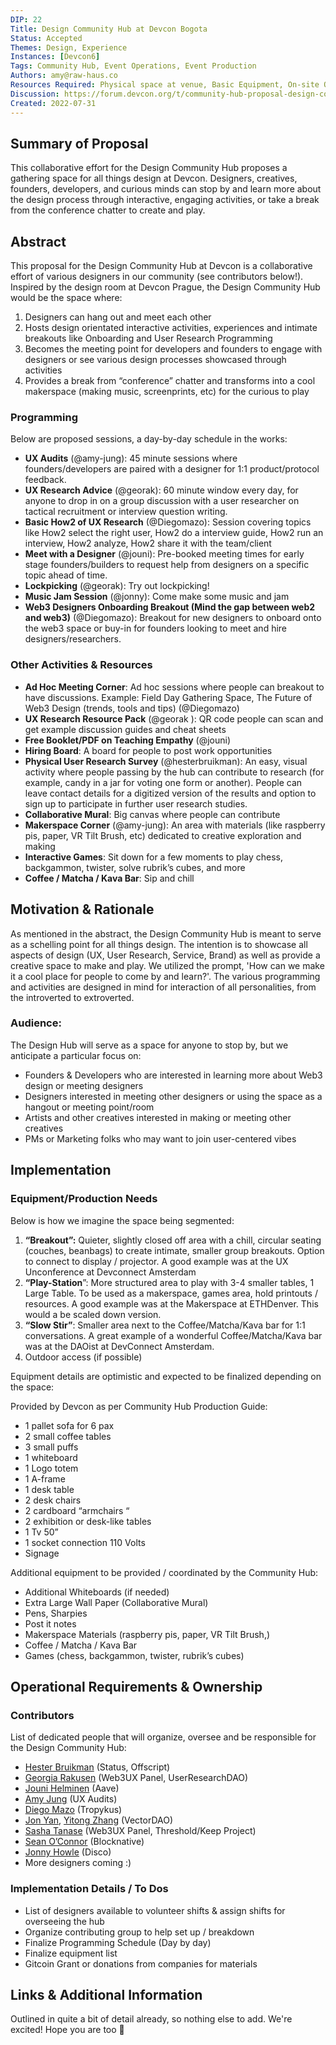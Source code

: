 ```yaml
---
DIP: 22
Title: Design Community Hub at Devcon Bogota
Status: Accepted
Themes: Design, Experience
Instances: [Devcon6]
Tags: Community Hub, Event Operations, Event Production
Authors: amy@raw-haus.co
Resources Required: Physical space at venue, Basic Equipment, On-site Operations/Technical Point Person to ask questions about setup 
Discussion: https://forum.devcon.org/t/community-hub-proposal-design-community-hub/622
Created: 2022-07-31
---
```


## Summary of Proposal

This collaborative effort for the Design Community Hub proposes a gathering space for all things design at Devcon. Designers, creatives, founders, developers, and curious minds can stop by and learn more about the design process through interactive, engaging activities, or take a break from the conference chatter to create and play.

## Abstract

This proposal for the Design Community Hub at Devcon is a collaborative effort of various designers in our community (see contributors below!). Inspired by the design room at Devcon Prague, the Design Community Hub would be the space where:

1. Designers can hang out and meet each other
2. Hosts design orientated interactive activities, experiences and intimate breakouts like Onboarding and User Research Programming
3. Becomes the meeting point for developers and founders to engage with designers or see various design processes showcased through activities
4. Provides a break from “conference” chatter and transforms into a cool makerspace (making music, screenprints, etc) for the curious to play

### Programming

Below are proposed sessions, a day-by-day schedule in the works:

* **UX Audits** (@amy-jung): 45 minute sessions where founders/developers are paired with a designer for 1:1 product/protocol feedback.
* **UX Research Advice** (@georak): 60 minute window every day, for anyone to drop in on a group discussion with a user researcher on tactical recruitment or interview question writing.
* **Basic How2 of UX Research** (@Diegomazo):  Session covering topics like How2 select the right user, How2 do a interview guide, How2 run an interview, How2 analyze, How2 share it with the team/client 
* **Meet with a Designer** (@jouni): Pre-booked meeting times for early stage founders/builders to request help from designers on a specific topic ahead of time.
* **Lockpicking** (@georak): Try out lockpicking!
* **Music Jam Session** (@jonny): Come make some music and jam
* **Web3 Designers Onboarding Breakout (Mind the gap between web2 and web3)** (@Diegomazo): Breakout for new designers to onboard onto the web3 space or buy-in for founders looking to meet and hire designers/researchers.

### Other Activities & Resources

* **Ad Hoc Meeting Corner**: Ad hoc sessions where people can breakout to have discussions. Example: Field Day Gathering Space, The Future of Web3 Design (trends, tools and tips) (@Diegomazo)
* **UX Research Resource Pack** (@georak ): QR code people can scan and get example discussion guides and cheat sheets
* **Free Booklet/PDF on Teaching Empathy** (@jouni)
* **Hiring Board**: A board for people to post work opportunities
* **Physical User Research Survey** (@hesterbruikman): An easy, visual activity where people passing by the hub can contribute to research (for example, candy in a jar for voting one form or another). People can leave contact details for a digitized version of the results and option to sign up to participate in further user research studies.
* **Collaborative Mural**: Big canvas where people can contribute
* **Makerspace Corner** (@amy-jung): An area with materials (like raspberry pis, paper, VR Tilt Brush, etc) dedicated to creative exploration and making
* **Interactive Games**: Sit down for a few moments to play chess, backgammon, twister, solve rubrik’s cubes, and more
* **Coffee / Matcha / Kava Bar**: Sip and chill


## Motivation & Rationale

As mentioned in the abstract, the Design Community Hub is meant to serve as a schelling point for all things design. The intention is to showcase all aspects of design (UX, User Research, Service, Brand) as well as provide a creative space to make and play. We utilized the prompt, 'How can we make it a cool place for people to come by and learn?'. The various programming and activities are designed in mind for interaction of all personalities, from the introverted to extroverted.

### Audience:

The Design Hub will serve as a space for anyone to stop by, but we anticipate a particular focus on:

* Founders & Developers who are interested in learning more about Web3 design or meeting designers
* Designers interested in meeting other designers or using the space as a hangout or meeting point/room
* Artists and other creatives interested in making or meeting other creatives
* PMs or Marketing folks who may want to join user-centered vibes


## Implementation

### Equipment/Production Needs

Below is how we imagine the space being segmented:

1. **“Breakout”:** Quieter, slightly closed off area with a chill, circular seating (couches, beanbags) to create intimate, smaller group breakouts. Option to connect to display / projector. A good example was at the UX Unconference at Devconnect Amsterdam
2. **“Play-Station**”: More structured area to play with 3-4 smaller tables, 1 Large Table. To be used as a makerspace, games area, hold printouts / resources. A good example was at the Makerspace at ETHDenver. This would a be scaled down version.
3. **“Slow Stir”**: Smaller area next to the Coffee/Matcha/Kava bar for 1:1 conversations. A great example of a wonderful Coffee/Matcha/Kava bar was at the DAOist at DevConnect Amsterdam. 
4. Outdoor access (if possible)

Equipment details are optimistic and expected to be finalized depending on the space:

Provided by Devcon as per Community Hub Production Guide:
- 1 pallet sofa for 6 pax
- 2 small coffee tables
- 3 small puffs
- 1 whiteboard
- 1 Logo totem
- 1 A-frame
- 1 desk table
- 2 desk chairs
- 2 cardboard “armchairs “
- 2 exhibition or desk-like tables
- 1 Tv 50”
- 1 socket connection 110 Volts
- Signage

Additional equipment to be provided / coordinated by the Community Hub:

- Additional Whiteboards (if needed)
- Extra Large Wall Paper (Collaborative Mural)
- Pens, Sharpies
- Post it notes
- Makerspace Materials (raspberry pis, paper, VR Tilt Brush,)
- Coffee / Matcha / Kava Bar
- Games (chess, backgammon, twister, rubrik’s cubes)

## Operational Requirements & Ownership

### Contributors

List of dedicated people that will organize, oversee and be responsible for the Design Community Hub:

* [Hester Bruikman](https://twitter.com/hesterbruikman) (Status, Offscript)
* [Georgia Rakusen](https://twitter.com/G_Rak) (Web3UX Panel, UserResearchDAO)
* [Jouni Helminen](https://twitter.com/dharmaone) (Aave)
* [Amy Jung](https://twitter.com/itsamyjung) (UX Audits)
* [Diego Mazo](https://twitter.com/dmazorosete) (Tropykus)
* [Jon Yan](https://twitter.com/jonjyan), [Yitong Zhang](https://twitter.com/zhayitong) (VectorDAO)
* [Sasha Tanase](https://twitter.com/sasha_tanase) (Web3UX Panel, Threshold/Keep Project)
* [Sean O’Connor](https://twitter.com/aseoconnor) (Blocknative)
* [Jonny Howle](https://twitter.com/JonnyHowle) (Disco)
* More designers coming :)

### Implementation Details / To Dos
* List of designers available to volunteer shifts & assign shifts for overseeing the hub
* Organize contributing group to help set up / breakdown
* Finalize Programming Schedule (Day by day)
* Finalize equipment list
* Gitcoin Grant or donations from companies for materials

## Links & Additional Information
Outlined in quite a bit of detail already, so nothing else to add. We're excited! Hope you are too :smiling_face_with_three_hearts:
